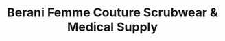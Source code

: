 ---
title: "Berani Femme Couture Scrubwear & Medical Supply"
url: /villa-rica/berani-femme-couture-scrubwear-and-medical-supply/
shop: clothes
---